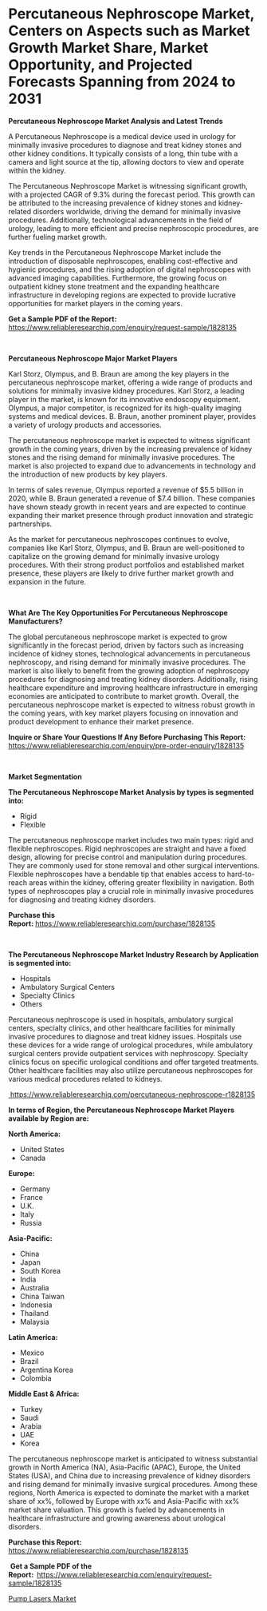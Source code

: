 <p><h1>Percutaneous Nephroscope Market, Centers on Aspects such as Market Growth Market Share, Market Opportunity, and Projected Forecasts Spanning from 2024 to 2031</h1></p><p><strong>Percutaneous Nephroscope Market Analysis and Latest Trends</strong></p>
<p><p>A Percutaneous Nephroscope is a medical device used in urology for minimally invasive procedures to diagnose and treat kidney stones and other kidney conditions. It typically consists of a long, thin tube with a camera and light source at the tip, allowing doctors to view and operate within the kidney.</p><p>The Percutaneous Nephroscope Market is witnessing significant growth, with a projected CAGR of 9.3% during the forecast period. This growth can be attributed to the increasing prevalence of kidney stones and kidney-related disorders worldwide, driving the demand for minimally invasive procedures. Additionally, technological advancements in the field of urology, leading to more efficient and precise nephroscopic procedures, are further fueling market growth.</p><p>Key trends in the Percutaneous Nephroscope Market include the introduction of disposable nephroscopes, enabling cost-effective and hygienic procedures, and the rising adoption of digital nephroscopes with advanced imaging capabilities. Furthermore, the growing focus on outpatient kidney stone treatment and the expanding healthcare infrastructure in developing regions are expected to provide lucrative opportunities for market players in the coming years.</p></p>
<p><strong>Get a Sample PDF of the Report:&nbsp;</strong> <a href="https://www.reliableresearchiq.com/enquiry/request-sample/1828135">https://www.reliableresearchiq.com/enquiry/request-sample/1828135</a></p>
<p>&nbsp;</p>
<p><strong>Percutaneous Nephroscope Major Market Players</strong></p>
<p><p>Karl Storz, Olympus, and B. Braun are among the key players in the percutaneous nephroscope market, offering a wide range of products and solutions for minimally invasive kidney procedures. Karl Storz, a leading player in the market, is known for its innovative endoscopy equipment. Olympus, a major competitor, is recognized for its high-quality imaging systems and medical devices. B. Braun, another prominent player, provides a variety of urology products and accessories.</p><p>The percutaneous nephroscope market is expected to witness significant growth in the coming years, driven by the increasing prevalence of kidney stones and the rising demand for minimally invasive procedures. The market is also projected to expand due to advancements in technology and the introduction of new products by key players.</p><p>In terms of sales revenue, Olympus reported a revenue of $5.5 billion in 2020, while B. Braun generated a revenue of $7.4 billion. These companies have shown steady growth in recent years and are expected to continue expanding their market presence through product innovation and strategic partnerships.</p><p>As the market for percutaneous nephroscopes continues to evolve, companies like Karl Storz, Olympus, and B. Braun are well-positioned to capitalize on the growing demand for minimally invasive urology procedures. With their strong product portfolios and established market presence, these players are likely to drive further market growth and expansion in the future.</p></p>
<p>&nbsp;</p>
<p><strong>What Are The Key Opportunities For Percutaneous Nephroscope Manufacturers?</strong></p>
<p><p>The global percutaneous nephroscope market is expected to grow significantly in the forecast period, driven by factors such as increasing incidence of kidney stones, technological advancements in percutaneous nephroscopy, and rising demand for minimally invasive procedures. The market is also likely to benefit from the growing adoption of nephroscopy procedures for diagnosing and treating kidney disorders. Additionally, rising healthcare expenditure and improving healthcare infrastructure in emerging economies are anticipated to contribute to market growth. Overall, the percutaneous nephroscope market is expected to witness robust growth in the coming years, with key market players focusing on innovation and product development to enhance their market presence.</p></p>
<p><strong>Inquire or Share Your Questions If Any Before Purchasing This Report:</strong> <a href="https://www.reliableresearchiq.com/enquiry/pre-order-enquiry/1828135">https://www.reliableresearchiq.com/enquiry/pre-order-enquiry/1828135</a></p>
<p>&nbsp;</p>
<p><strong>Market Segmentation</strong></p>
<p><strong>The Percutaneous Nephroscope Market Analysis by types is segmented into:</strong></p>
<p><ul><li>Rigid</li><li>Flexible</li></ul></p>
<p><p>The percutaneous nephroscope market includes two main types: rigid and flexible nephroscopes. Rigid nephroscopes are straight and have a fixed design, allowing for precise control and manipulation during procedures. They are commonly used for stone removal and other surgical interventions. Flexible nephroscopes have a bendable tip that enables access to hard-to-reach areas within the kidney, offering greater flexibility in navigation. Both types of nephroscopes play a crucial role in minimally invasive procedures for diagnosing and treating kidney disorders.</p></p>
<p><strong>Purchase this Report:&nbsp;</strong><a href="https://www.reliableresearchiq.com/purchase/1828135">https://www.reliableresearchiq.com/purchase/1828135</a></p>
<p>&nbsp;</p>
<p><strong>The Percutaneous Nephroscope Market Industry Research by Application is segmented into:</strong></p>
<p><ul><li>Hospitals</li><li>Ambulatory Surgical Centers</li><li>Specialty Clinics</li><li>Others</li></ul></p>
<p><p>Percutaneous nephroscope is used in hospitals, ambulatory surgical centers, specialty clinics, and other healthcare facilities for minimally invasive procedures to diagnose and treat kidney issues. Hospitals use these devices for a wide range of urological procedures, while ambulatory surgical centers provide outpatient services with nephroscopy. Specialty clinics focus on specific urological conditions and offer targeted treatments. Other healthcare facilities may also utilize percutaneous nephroscopes for various medical procedures related to kidneys.</p></p>
<p><a href="https://www.reliableresearchiq.com/percutaneous-nephroscope-r1828135">&nbsp;https://www.reliableresearchiq.com/percutaneous-nephroscope-r1828135</a></p>
<p><strong>In terms of Region, the Percutaneous Nephroscope Market Players available by Region are:</strong></p>
<p>
    <p> <strong> North America: </strong>
        <ul>
            <li>United States</li>
            <li>Canada</li>
        </ul>
        </p> 
    <p> <strong> Europe: </strong>
        <ul>
            <li>Germany</li>
            <li>France</li>
            <li>U.K.</li>
            <li>Italy</li>
            <li>Russia</li>
        </ul>
        </p> 
    <p> <strong> Asia-Pacific: </strong>
        <ul>
            <li>China</li>
            <li>Japan</li>
            <li>South Korea</li>
            <li>India</li>
            <li>Australia</li>
            <li>China Taiwan</li>
            <li>Indonesia</li>
            <li>Thailand</li>
            <li>Malaysia</li>
        </ul>
        </p> 
    <p> <strong> Latin America: </strong>
        <ul>
            <li>Mexico</li>
            <li>Brazil</li>
            <li>Argentina Korea</li>
            <li>Colombia</li>
        </ul>
        </p> 
    <p> <strong> Middle East & Africa: </strong>
        <ul>
            <li>Turkey</li>
            <li>Saudi</li>
            <li>Arabia</li>
            <li>UAE</li>
            <li>Korea</li>
        </ul>
    </p>
    </p>
<p><p>The percutaneous nephroscope market is anticipated to witness substantial growth in North America (NA), Asia-Pacific (APAC), Europe, the United States (USA), and China due to increasing prevalence of kidney disorders and rising demand for minimally invasive surgical procedures. Among these regions, North America is expected to dominate the market with a market share of xx%, followed by Europe with xx% and Asia-Pacific with xx% market share valuation. This growth is fueled by advancements in healthcare infrastructure and growing awareness about urological disorders.</p></p>
<p><strong>Purchase this Report: </strong><a href="https://www.reliableresearchiq.com/purchase/1828135">https://www.reliableresearchiq.com/purchase/1828135</a></p>
<p>&nbsp;<strong>Get a Sample PDF of the Report:&nbsp;&nbsp;</strong><a href="https://www.reliableresearchiq.com/enquiry/request-sample/1828135">https://www.reliableresearchiq.com/enquiry/request-sample/1828135</a></p>
<p><strong></strong></p>
<p><p><a href="https://medium.com/@alberthenry754/pump-lasers-market-outlook-complete-industry-analysis-2024-to-2031-bfddafefc569">Pump Lasers Market</a></p></p>
